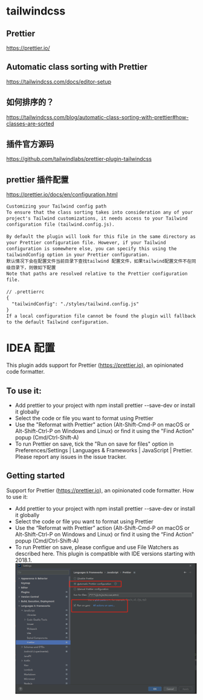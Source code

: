 # tailwindcss 
## Prettier
https://prettier.io/
## Automatic class sorting with Prettier
https://tailwindcss.com/docs/editor-setup

## 如何排序的？
https://tailwindcss.com/blog/automatic-class-sorting-with-prettier#how-classes-are-sorted

## 插件官方源码
https://github.com/tailwindlabs/prettier-plugin-tailwindcss
## prettier 插件配置
https://prettier.io/docs/en/configuration.html

```agsl
Customizing your Tailwind config path
To ensure that the class sorting takes into consideration any of your project's Tailwind customizations, it needs access to your Tailwind configuration file (tailwind.config.js).

By default the plugin will look for this file in the same directory as your Prettier configuration file. However, if your Tailwind configuration is somewhere else, you can specify this using the tailwindConfig option in your Prettier configuration.
默认情况下会在配置文件当前目录下查找tailwind 配置文件，如果tailwind配置文件不在同级目录下，则做如下配置
Note that paths are resolved relative to the Prettier configuration file.

// .prettierrc
{
  "tailwindConfig": "./styles/tailwind.config.js"
}
If a local configuration file cannot be found the plugin will fallback to the default Tailwind configuration.
```

# IDEA 配置

This plugin adds support for Prettier (https://prettier.io), an opinionated code formatter. 
## To use it:
- Add prettier to your project with npm install prettier --save-dev or install it globally
- Select the code or file you want to format using Prettier
- Use the "Reformat with Prettier" action (Alt-Shift-Cmd-P on macOS or Alt-Shift-Ctrl-P on Windows and Linux) or find it using the "Find Action" popup (Cmd/Ctrl-Shift-A)
- To run Prettier on save, tick the "Run on save for files" option in Preferences/Settings | Languages \& Frameworks | JavaScript | Prettier.  Please report any issues in the issue tracker.
## Getting started
Support for Prettier (https://prettier.io), an opinionated code formatter. How to use it:

- Add prettier to your project with npm install prettier --save-dev or install it globally
- Select the code or file you want to format using Prettier
- Use the “Reformat with Prettier” action (Alt-Shift-Cmd-P on macOS or Alt-Shift-Ctrl-P on Windows and Linux) or find it using the “Find Action” popup (Cmd/Ctrl-Shift-A)
- To run Prettier on save, please configue and use File Watchers as described here. This plugin is compatible with IDE versions starting with 2018.1.
![idea-pretter-config.png](idea-pretter-config.png)
